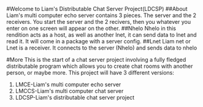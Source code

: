 #Welcome to Liam's Distributable Chat Server Project(LDCSP)
##About
Liam's multi computer echo server contains 3 pieces. The server and the 2 receivers.  You start the server and the 2 recivers, then you whatever you enter on one screen will appear on the other. 
##Nhelo
Nhelo in this rendition acts as a host, as well as another lnet, it can send data to lnet and read it. It will come in a package with a server config. 
##Lnet
Liam net or Lnet is a receiver. It connects to the server (Nhelo) and sends data to nhelo

#More
This is the start of a chat server project involving a fully fledged distributable program which allows you to create chat rooms with another person, or maybe more. This project will have 3 different versions:
<ol>
<li>LMCE-Liam's multi computer echo server</li>
<li>LMCCS-Liam's multi computer chat server</li>
<li>LDCSP-Liam's distributable chat server project</li>
</ol>
